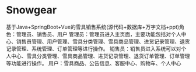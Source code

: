 # Snowgear
基于Java+SpringBoot+Vue的雪具销售系统(源代码+数据库+万字文档+ppt)角色：管理员、销售员、用户  管理员：管理员进入主页面，主要功能包括对个人中心、销售员管理、用户管理、雪具分类管理、雪具商品管理、进货记录管理、退货记录管理、系统管理、订单管理等进行操作。  销售员：销售员进入系统可以对个人中心、雪具分类管理、雪具商品管理、进货记录管理、退货订单管理、订单管理等功能进行操作。  用户：雪具商品、公告信息、客服中心、购物车、个人中心

